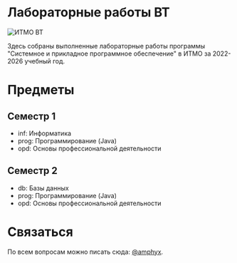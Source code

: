 # Лабораторные работы ВТ

![ИТМО ВТ](https://se.ifmo.ru/o/helios-theme/images/itmo-cs-logo.png)

Здесь собраны выполненные лабораторные работы
программы "Системное и прикладное программное обеспечение" в ИТМО
за 2022-2026 учебный год.

# Предметы
## Семестр 1
- inf: Информатика
- prog: Программирование (Java)
- opd: Основы профессиональной деятельности
## Семестр 2
- db: Базы данных
- prog: Программирование (Java)
- opd: Основы профессиональной деятельности

# Связаться
По всем вопросам можно писать сюда: [@amphyx](https://t.me/amphyx).
